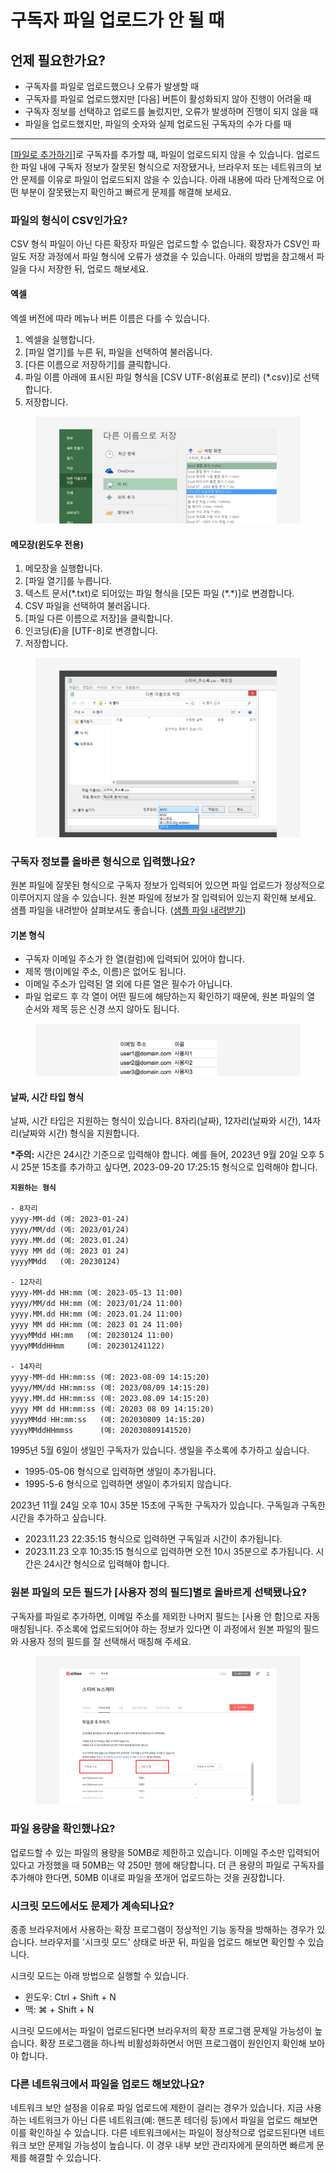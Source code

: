 # 구독자 파일 업로드가 안 될 때

## 언제 필요한가요? <a href="#h_01he4y5t97t3c2qjd5nbbww9qr" id="h_01he4y5t97t3c2qjd5nbbww9qr"></a>

* 구독자를 파일로 업로드했으나 오류가 발생할 때
* 구독자를 파일로 업로드했지만 \[다음] 버튼이 활성화되지 않아 진행이 어려울 때
* 구독자 정보를 선택하고 업로드를 눌렀지만, 오류가 발생하며 진행이 되지 않을 때
* 파일을 업로드했지만, 파일의 숫자와 실제 업로드된 구독자의 수가 다를 때

***

\[[파일로 추가하기](../../list/adding-managing-subscriber/add.md#file)]로 구독자를 추가할 때, 파일이 업로드되지 않을 수 있습니다. 업로드한 파일 내에 구독자 정보가 잘못된 형식으로 저장됐거나, 브라우저 또는 네트워크의 보안 문제를 이유로 파일이 업로드되지 않을 수 있습니다. 아래 내용에 따라 단계적으로 어떤 부분이 잘못됐는지 확인하고 빠르게 문제를 해결해 보세요.



### 파일의 형식이 CSV인가요? <a href="#h_01h0s8d0w6gefr4p5cpxgrv3xr" id="h_01h0s8d0w6gefr4p5cpxgrv3xr"></a>

CSV 형식 파일이 아닌 다른 확장자 파일은 업로드할 수 없습니다. 확장자가 CSV인 파일도 저장 과정에서 파일 형식에 오류가 생겼을 수 있습니다. 아래의 방법을 참고해서 파일을 다시 저장한 뒤, 업로드 해보세요.

#### 엑셀 <a href="#h_01h0s8d6tk067jw6bq4948awe9" id="h_01h0s8d6tk067jw6bq4948awe9"></a>

엑셀 버전에 따라 메뉴나 버튼 이름은 다를 수 있습니다.

1. 엑셀을 실행합니다.
2. \[파일 열기]를 누른 뒤, 파일을 선택하여 불러옵니다.
3. \[다른 이름으로 저장하기]를 클릭합니다.
4. 파일 이름 아래에 표시된 파일 형식을 \[CSV UTF-8(쉼표로 분리) (\*.csv)]로 선택합니다.
5. 저장합니다.

<figure><img src="../../.gitbook/assets/image (96).png" alt=""><figcaption></figcaption></figure>



#### 메모장(윈도우 전용) <a href="#undefined" id="undefined"></a>

1. 메모장을 실행합니다.
2. \[파일 열기]를 누릅니다.
3. 텍스트 문서(\*.txt)로 되어있는 파일 형식을 \[모든 파일 (\*.\*)]로 변경합니다.
4. CSV 파일을 선택하여 불러옵니다.
5. \[파일 다른 이름으로 저장]을 클릭합니다.
6. 인코딩(E)을 \[UTF-8]로 변경합니다.
7. 저장합니다.

<figure><img src="../../.gitbook/assets/image (97).png" alt=""><figcaption></figcaption></figure>



### 구독자 정보를 올바른 형식으로 입력했나요? <a href="#h_01h0s8dp00q8js4bm7h5qgh587" id="h_01h0s8dp00q8js4bm7h5qgh587"></a>

원본 파일에 잘못된 형식으로 구독자 정보가 입력되어 있으면 파일 업로드가 정상적으로 이루어지지 않을 수 있습니다. 원본 파일에 정보가 잘 입력되어 있는지 확인해 보세요. 샘플 파일을 내려받아 살펴보셔도 좋습니다. ([샘플 파일 내려받기](https://stibee.com/download/%EC%8A%A4%ED%8B%B0%EB%B9%84_%EC%A3%BC%EC%86%8C%EB%A1%9D_%EC%83%98%ED%94%8C.csv))

#### 기본 형식 <a href="#h_01hehj00pc8h8y0dezth6qgejr" id="h_01hehj00pc8h8y0dezth6qgejr"></a>

* 구독자 이메일 주소가 한 열(컬럼)에 입력되어 있어야 합니다.&#x20;
* 제목 행(이메일 주소, 이름)은 없어도 됩니다.
* 이메일 주소가 입력된 열 외에 다른 열은 필수가 아닙니다.
* 파일 업로드 후 각 열이 어떤 필드에 해당하는지 확인하기 때문에, 원본 파일의 열 순서와 제목 등은 신경 쓰지 않아도 됩니다.

<figure><img src="../../.gitbook/assets/image (98).png" alt=""><figcaption></figcaption></figure>

#### 날짜, 시간 타입 형식 <a href="#h_01hehqt3qngp7fbhy4zfm55196" id="h_01hehqt3qngp7fbhy4zfm55196"></a>

날짜, 시간 타입은 지원하는 형식이 있습니다. 8자리(날짜), 12자리(날짜와 시간), 14자리(날짜와 시간) 형식을 지원합니다.

**\*주의:** 시간은 24시간 기준으로 입력해야 합니다. 예를 들어, 2023년 9월 20일 오후 5시 25분 15초를 추가하고 싶다면, 2023-09-20 17:25:15 형식으로 입력해야 합니다.

<pre><code><strong>지원하는 형식
</strong>
- 8자리
yyyy-MM-dd (예: 2023-01-24)
yyyy/MM/dd (예: 2023/01/24)
yyyy.MM.dd (예: 2023.01.24)
yyyy MM dd (예: 2023 01 24)
yyyyMMdd   (예: 20230124)

- 12자리
yyyy-MM-dd HH:mm (예: 2023-05-13 11:00)
yyyy/MM/dd HH:mm (예: 2023/01/24 11:00)
yyyy.MM.dd HH:mm (예: 2023.01.24 11:00)
yyyy MM dd HH:mm (예: 2023 01 24 11:00)
yyyyMMdd HH:mm   (예: 20230124 11:00)
yyyyMMddHHmm     (예: 202301241122)

- 14자리
yyyy-MM-dd HH:mm:ss (예: 2023-08-09 14:15:20)
yyyy/MM/dd HH:mm:ss (예: 2023/08/09 14:15:20)
yyyy.MM.dd HH:mm:ss (예: 2023.08.09 14:15:20)
yyyy MM dd HH:mm:ss (예: 20203 08 09 14:15:20)
yyyyMMdd HH:mm:ss   (예: 202030809 14:15:20)
yyyyMMddHHmmss      (예: 202030809141520)
</code></pre>

1995년 5월 6일이 생일인 구독자가 있습니다. 생일을 주소록에 추가하고 싶습니다.

* 1995-05-06 형식으로 입력하면 생일이 추가됩니다.
* 1995-5-6 형식으로 입력하면 생일이 추가되지 않습니다.

2023년 11월 24일 오후 10시 35분 15초에 구독한 구독자가 있습니다. 구독일과 구독한 시간을 추가하고 싶습니다.

* 2023.11.23 22:35:15 형식으로 입력하면 구독일과 시간이 추가됩니다.
* 2023.11.23 오후 10:35:15 형식으로 입력하면 오전 10시 35분으로 추가됩니다. 시간은 24시간 형식으로 입력해야 합니다.



### 원본 파일의 모든 필드가 \[사용자 정의 필드]별로 올바르게 선택됐나요? <a href="#h_01h0s8dz775dyr4awtwwed30xp" id="h_01h0s8dz775dyr4awtwwed30xp"></a>

구독자를 파일로 추가하면, 이메일 주소를 제외한 나머지 필드는 \[사용 안 함]으로 자동 매칭됩니다. 주소록에 업로드되어야 하는 정보가 있다면 이 과정에서 원본 파일의 필드와 사용자 정의 필드를 잘 선택해서 매칭해 주세요.

<figure><img src="../../.gitbook/assets/image (99).png" alt=""><figcaption></figcaption></figure>



### 파일 용량을 확인했나요? <a href="#id-2" id="id-2"></a>

업로드할 수 있는 파일의 용량을 50MB로 제한하고 있습니다. 이메일 주소만 입력되어 있다고 가정했을 때 50MB는 약 250만 행에 해당합니다. 더 큰 용량의 파일로 구독자를 추가해야 한다면, 50MB 이내로 파일을 쪼개어 업로드하는 것을 권장합니다.&#x20;



### 시크릿 모드에서도 문제가 계속되나요? <a href="#h_01h0s8e42n5cg38kn3wm476nwp" id="h_01h0s8e42n5cg38kn3wm476nwp"></a>

종종 브라우저에서 사용하는 확장 프로그램이 정상적인 기능 동작을 방해하는 경우가 있습니다. 브라우저를 '시크릿 모드' 상태로 바꾼 뒤, 파일을 업로드 해보면 확인할 수 있습니다.&#x20;

시크릿 모드는 아래 방법으로 실행할 수 있습니다.

* 윈도우: Ctrl + Shift + N
* 맥: ⌘ + Shift + N

시크릿 모드에서는 파일이 업로드된다면 브라우저의 확장 프로그램 문제일 가능성이 높습니다. 확장 프로그램을 하나씩 비활성화하면서 어떤 프로그램이 원인인지 확인해 보아야 합니다.



### 다른 네트워크에서 파일을 업로드 해보았나요?

네트워크 보안 설정을 이유로 파일 업로드에 제한이 걸리는 경우가 있습니다. 지금 사용하는 네트워크가 아닌 다른 네트워크(예: 핸드폰 테더링 등)에서 파일을 업로드 해보면 이를 확인하실 수 있습니다. 다른 네트워크에서는 파일이 정상적으로 업로드된다면 네트워크 보안 문제일 가능성이 높습니다. 이 경우 내부 보안 관리자에게 문의하면 빠르게 문제를 해결할 수 있습니다.
